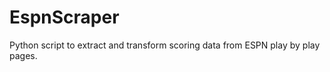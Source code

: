 EspnScraper
===========

Python script to extract and transform scoring data from ESPN play by play pages.
